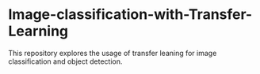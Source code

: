 # Image-classification-with-Transfer-Learning
This repository explores the usage of transfer leaning for image classification and object detection.
